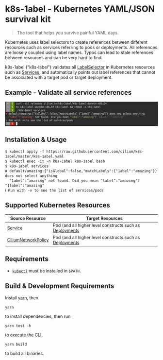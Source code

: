# k8s-1abel - Kubernetes YAML/JSON survival kit

> The tool that helps you survive painful YAML days.

Kubernetes uses label selectors to create references between different
resources such as services referring to pods or deployments. All references are
loosely coupled using label names. Typos can lead to stale references between
resources and can be very hard to find.

k8s-1abel ("k8s-label") validates all [LabelSelector] in Kubernetes resources
such as [Services], and automatically points out label references that cannot
be associated with a target pod or target deployment.

## Example - Validate all service references

![screenshot](screenshot.png)

## Installation & Usage

    $ kubectl apply -f https://raw.githubusercontent.com/cilium/k8s-1abel/master/k8s-1abel.yaml
    $ kubectl exec -it -n k8s-1abel k8s-1abel bash
    $ k8s-1abel services
    ✘ default/amazing:{"isGlobal":false,"matchLabels":{"1abel":"amazing"}} does not select anything
      "1abel":"amazing" not found. Did you mean "label":"amazing"? "1label":"amazing"
    ℹ Run with -v to see the list of services/pods

## Supported Kubernetes Resources

| Source Resource       | Target Resources                                           |
| --------------------- | ---------------------------------------------------------- |
| [Service]             | Pod (and all higher level constructs such as [Deployments] |
| [CiliumNetworkPolicy] | Pod (and all higher level constructs such as [Deployments] |

## Requirements

- [`kubectl`](https://kubernetes.io/docs/tasks/tools/install-kubectl/) must be
   installed in `$PATH`.

## Build & Development Requirements

Install [yarn], then

    yarn

to install dependencies, then run

    yarn test -h

to execute the CLI.

    yarn build

to build all binaries.

[LabelSelector]: https://kubernetes.io/docs/concepts/overview/working-with-objects/labels/
[Services]: https://kubernetes.io/docs/concepts/services-networking/service/
[Service]: https://kubernetes.io/docs/concepts/services-networking/service/
[Deployments]: https://kubernetes.io/docs/concepts/workloads/controllers/deployment/
[CiliumNetworkPolicy]: http://cilium.readthedocs.io/en/latest/kubernetes/policy/#ciliumnetworkpolicy
[yarn]: https://yarnpkg.com/lang/en/docs/install/
